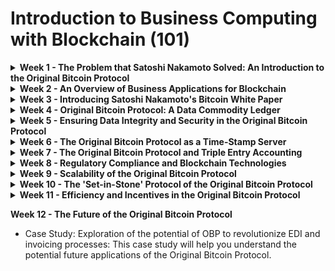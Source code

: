 # Introduction to Business Computing with Blockchain (101)

<details>

<summary><strong>Week 1 - The Problem that Satoshi Nakamoto Solved: An Introduction to the Original Bitcoin Protocol</strong></summary>

Videos and Articles by Lanier, Harris & Curtis: These videos provide a foundational understanding of the problem that Satoshi Nakamoto aimed to solve with the creation of Bitcoin. They will help you understand the concept of the 'Handshake Problem' and how Bitcoin addresses it. The videos are there if a casual introduction and familiar format is desired whereas the academic articles are provided if a more formal tone is required.&#x20;

### Videos

**Joe Rogan & Tristan Harris** - [https://youtu.be/OaTKaHKCAFg](https://youtu.be/OaTKaHKCAFg)\
The key idea of the video is that social media platforms manipulate user behaviour through addictive algorithms, leading to harmful consequences, and that regulation and a more neutral approach to content promotion are necessary to address these issues.

**Jaron Lanier** - [https://youtu.be/fhT1mseRLTs](https://youtu.be/fhT1mseRLTs)\
This video can be used to illustrate the potential pitfalls and challenges of the digital age, particularly in relation to data ownership, privacy, and the influence of algorithms.&#x20;

**Adam Curtis** - [https://youtu.be/AHXh1222HhE](https://youtu.be/AHXh1222HhE)\
This video can be seen as a call to action for future generations of blockchain-based business leaders. The problems discussed by Harris and Lanier, such as the manipulation and misuse of data by social media platforms, can be addressed through the decentralized, secure, and transparent nature of blockchain technology.&#x20;

### Articles

**Knowledge Monopolies and the Innovation Divide** - [https://papers.ssrn.com/sol3/papers.cfm?abstract\_id=3956092](https://papers.ssrn.com/sol3/papers.cfm?abstract\_id=3956092)\
The article provides a thorough understanding of the role of data access rights, obligations, and knowledge monopolies in the digital economy, emphasizing its significance for students in business computing and blockchain. By discussing the regulatory, ethical, and business aspects, the article serves as an enriching educational resource, equipping students to navigate legal and ethical dilemmas and to promote a balanced and sustainable digital economy.

**How Technology is Hijacking Your Mind — from a Magician and Google Design Ethicist**- [https://medium.com/thrive-global/how-technology-hijacks-peoples-minds-from-a-magician-and-google-s-design-ethicist-56d62ef5edf3](https://medium.com/thrive-global/how-technology-hijacks-peoples-minds-from-a-magician-and-google-s-design-ethicist-56d62ef5edf3)\
The essay "How Technology is Hijacking Your Mind" by Tristan Harris, a critical addition to an Introduction to Business Computing and Blockchain course, offers in-depth insights into how technology design influences user behavior and potentially exploits psychological vulnerabilities. This understanding aids students in ethically designing blockchain systems, promoting user autonomy, avoiding addictive feedback loops, and ultimately fostering a healthier digital culture, emphasizing the importance of ethics, responsibility, and conscious decision-making in the digital age.

**Digital Maoism** - [https://www.cc.gatech.edu/classes/AY2009/cs4001c\_spring/documents/DIGITAL\_MAOISM\_\_The\_Hazards\_of\_the\_New\_Online\_Collectivism\_By\_Jaron\_Lanier-EDGE.pdf](https://www.cc.gatech.edu/classes/AY2009/cs4001c\_spring/documents/DIGITAL\_MAOISM\_\_The\_Hazards\_of\_the\_New\_Online\_Collectivism\_By\_Jaron\_Lanier-EDGE.pdf)\
"Digital Maoism: The Hazards of the New Online Collectivism" by Jaron Lanier is a critical piece for an Introduction to Business Computing and Blockchain course, offering a cautionary perspective on online collectivism and the potential pitfalls of decentralization. By studying this work, students gain a nuanced understanding of the balance between collective wisdom and individual expertise, as well as the need for human intervention in automated, decentralized systems like blockchain, thereby promoting its responsible and effective application.

**Should We Treat Data as Labor? Moving beyond "Free"** - [https://www.aeaweb.org/articles?id=10.1257/pandp.20181003](https://www.aeaweb.org/articles?id=10.1257/pandp.20181003)\
The 'Data as Labor' proposition aims to rectify the inequitable data market by rewarding users for their data contributions, essentially treating data as a new kind of wage. Bitcoin SV (BSV), with its scalability, ability to handle nanopayments, and provision of secure digital identities, offers the technological infrastructure required to actualize this shift, fostering a more equitable, efficient, and innovative digital economy.\
&#x20;



</details>

<details>

<summary><strong>Week 2 - An Overview of Business Applications for Blockchain</strong></summary>

Introduction to Bitcoin Enterprise: This comprehensive guide will help you understand how businesses can leverage the Original Bitcoin Protocol for their operations.

[https://bitcoinsv.academy/course/bitcoin-enterprise](https://bitcoinsv.academy/course/bitcoin-enterprise) - The formal course where students will gain a certificate of completion that can be displayed on their LinkedIn or such.&#x20;

[https://bitcoin-association.gitbook.io/bitcoin-enterprise-1/n28sPIdQvjJd26hhgCgx/](https://bitcoin-association.gitbook.io/bitcoin-enterprise-1/n28sPIdQvjJd26hhgCgx/) - The link to it on GitBook where the content can be more easily navigated and extracted.&#x20;

</details>

<details>

<summary><strong>Week 3 - Introducing Satoshi Nakamoto's Bitcoin White Paper</strong></summary>

BitcoinSV Academy primitives course - Protocol and design: These courses will provide you with a beginners understanding of the BitcoinSV protocol and its design principles.

[https://bitcoinsv.academy/course/bitcoin-basics-protocol-and-design](https://bitcoinsv.academy/course/bitcoin-basics-protocol-and-design) - The formal course where students will gain a certificate of completion that can be displayed on their LinkedIn or such.

[https://bitcoin-association.gitbook.io/bitcoin-basics-protocol-and-design/3nFF3a2eZvXqIjNrxLmY/introduction/introduction](https://bitcoin-association.gitbook.io/bitcoin-basics-protocol-and-design/3nFF3a2eZvXqIjNrxLmY/introduction/introduction) - The link to the course on GitBook where the content can be more easily navigated and extracted.&#x20;

[https://bitcoin.org/bitcoin.pdf](https://bitcoin.org/bitcoin.pdf) - the Bitcoin Whitepaper

[https://bitcoinsv.academy/course/bitcoin-theory](https://bitcoinsv.academy/course/bitcoin-theory) - This course is a decent undertaking and might take too long for the students to complete wherein the basics course could be sufficient for their needs. It is STRONGLY encouraged for all faculty to complete this course for a comprehensive understanding of the Bitcoin Whitepaper in a line by line break down as provided in this course.&#x20;

</details>

<details>

<summary><strong>Week 4 - Original Bitcoin Protocol: A Data Commodity Ledger</strong></summary>

Introduction to Hash Functions: This guide will help you understand hash functions in the context of the Original Bitcoin Protocol. GIFS and other visual assets can be easily saved from the GitBook version for use in lecture slides.

[https://bitcoinsv.academy/course/bitcoin-primitives-hash-functions](https://bitcoinsv.academy/course/bitcoin-primitives-hash-functions) - the formal site for the course with certificate upon completion

[https://bitcoin-association.gitbook.io/hash-functions/LSFTyTd5ZSOU1adPyK3O/](https://bitcoin-association.gitbook.io/hash-functions/LSFTyTd5ZSOU1adPyK3O/) - the GitBook for easier navigation.&#x20;

**Bitcoin is a Commodity** - [https://craigwright.net/blog/economics/bitcoin-is-a-commodity/](https://craigwright.net/blog/economics/bitcoin-is-a-commodity/)\
Craig Wright argues that Bitcoin is not a new form of money, but rather a commodity, with the value lying in its immutable ledger and computational capability. Bitcoin is not legal tender and hence is either a commodity or a Ponzi scheme. According to the definition of money given in the legal case Travelex Limited v Commissioner of Taxation \[2008] FCA 1961 (Travelex), Bitcoin could be considered "money" due to its use as a generally accepted medium of exchange and its negotiable quality, despite not being a government-issued currency or legal tender.

</details>

<details>

<summary><strong>Week 5 - Ensuring Data Integrity and Security in the Original Bitcoin Protocol</strong></summary>

* Introduction to Merkle Trees: This resource will help you understand how Merkle Trees contribute to data integrity and security in the Original Bitcoin Protocol.
* [https://bitcoinsv.academy/course/bitcoin-primitives-merkle-trees](https://bitcoinsv.academy/course/bitcoin-primitives-merkle-trees) - The formal course on the Academy website.&#x20;
* [https://bitcoin-association.gitbook.io/merkle-trees/QFE9CZTwziQUdXr9esHq/](https://bitcoin-association.gitbook.io/merkle-trees/QFE9CZTwziQUdXr9esHq/) - The GitBook as an easier to navigate collection full of many useful visual assets and GIFS.
* Verifiable LiDAR Data - [https://metastreme.com/whats-new/f/verifiable-lidar-data](https://metastreme.com/whats-new/f/verifiable-lidar-data)\
  Predict Ecology leverages Merkle trees and blockchain technology to verify vast LiDAR data sets, using a service called MetaStamp to divide the data into individual blocks or 'voxels'. Each voxel is transformed into a Merkle tree, with the root hash written to the BitcoinSV public ledger, allowing individual data points to be verified. This case study offers a real-world example of how Merkle trees provide a secure, efficient method for verifying content in large data structures, such as LiDAR data sets, and how this integrates with blockchain technology to maintain data integrity and veracity.



</details>

<details>

<summary><strong>Week 6 - The Original Bitcoin Protocol as a Time-Stamp Server</strong></summary>

* Introduction to digital signatures: This comprehensive guide will help you understand digital signatures in the context of the Original Bitcoin Protocol.
* [https://bitcoinsv.academy/course/bitcoin-primitives-digital-signatures](https://bitcoinsv.academy/course/bitcoin-primitives-digital-signatures) - the formal course on the BSV Academy site with certification upon completion.
* [https://bitcoin-association.gitbook.io/digital-signatures/53d5r28TUBTW2JVfwnDq/](https://bitcoin-association.gitbook.io/digital-signatures/53d5r28TUBTW2JVfwnDq/) - The Gitbook link for easier navigation and asset extraction.
* [https://signonchain.id/](https://signonchain.id/) - for experimenting with digitally signing documents, images. A part of the UNISOT suite of tools.

</details>

<details>

<summary><strong>Week 7 - The Original Bitcoin Protocol and Triple Entry Accounting</strong></summary>

* Case Study: UNISOT: This case study will provide you with a real-world example of how the Original Bitcoin Protocol can be used for triple-entry accounting.
* The application of blockchain technology for supply chain visibility - A case study of the fish farm - [https://media.unisot.com/2019/08/Master-thesis-FINAL.pdf](https://media.unisot.com/2019/08/Master-thesis-FINAL.pdf)
* Shorter version - [https://unisot.com/case-study-the-fish-farming-industry/](https://unisot.com/case-study-the-fish-farming-industry/)
* The case study explores the potential of blockchain technology, specifically the Original Bitcoin Protocol (OBP), to improve supply chain visibility in the fish farming industry. The industry faces challenges related to cost, quality, and sustainability, with an increasing demand for transparency from consumers. \
  The study found that blockchain technology could enhance visibility, improve operational efficiency, and secure the documentation of information. The use of blockchain, combined with other technologies like IoT devices, could automate information capture along the supply chain, which is mostly done manually today. The study also identified barriers to blockchain adoption, including a lack of knowledge and the need for industry-wide participation, regulations, and standards. The authors conclude that the fish farming industry should further explore the potential of blockchain technology, given its potential to revolutionize business operations.

</details>

<details>

<summary><strong>Week 8 - Regulatory Compliance and Blockchain Technologies</strong></summary>

* Case Study: BSV based smart legal contract for voluntary carbon credits under ISDA definitions: This case study will help you understand how the Original Bitcoin Protocol can be used to facilitate regulatory compliance.
* The Big Short Movie Clip ISDA pitch - [https://youtu.be/rN7BmmXfUiU](https://youtu.be/rN7BmmXfUiU)\
  This video illustrates the exclusivity of the futures and derivatives market and how it keeps little players out of the game. These ISDA licenses are supposed to ensure only the most proficient players are involved in the market but in actual fact it just ensured that the little players couldn't equalise an inefficiency in the market.&#x20;
* Interview with Richard Baker of Tokenovate - [https://youtu.be/Pwhz0cGt3G0](https://youtu.be/Pwhz0cGt3G0)
* Spotlight Panel Discussion with Richard Baker, Head of ISDA and GMEX -[https://youtu.be/AuvJSbG5zV8](https://youtu.be/AuvJSbG5zV8)
*   Tokenovate has executed of one of the world's first fully legal derivative smart contracts on the BSV blockchain, carried out by a joint venture of Tokenovate and GMEX.

    The smart contract pertains to voluntary carbon credits, an emerging market where corporations can buy credits from carbon projects like wind farms, solar panel farms, or carbon sinks like tropical forests or hemp farms.

    The voluntary carbon market is expected to grow from a billion-dollar market today to a 50 billion dollar market by 2030. However, the market currently suffers from issues like double counting and greenwashing, where fake credits are created.

    The smart contract executed on the BSV blockchain helps address these issues by providing transparency and traceability. It uses the Bitcoin script and the underlying opcodes to create a programmable template that manages the lifecycle of the trade.

    The smart contract is semi-autonomous, meaning it can respond to changes agreed upon by the two counterparties. It can also handle different types of trades, like spot trades and forward trades.

    The smart contract execution is fully legal because it follows the standards set by the International Swaps and Derivatives Association (ISDA), a global standards body recognized by global regulators. The smart contract also operates under the rulebook of a regulated market.

</details>

<details>

<summary><strong>Week 9 - Scalability of the Original Bitcoin Protocol</strong></summary>

* **Case Study - Sentinel Node:** This case study will provide you with a real-world example of how the Original Bitcoin Protocol can be scaled.
*   **Real Time Cyber Breach Detection via BSV -** [https://youtu.be/\_3VF07s9w4A](https://youtu.be/\_3VF07s9w4A)\
    If a hack goes beyond 30 days, the average cost for an enterprise is almost 9 million dollars, highlighting the urgent need for real-time cyber breach detection solutions like Sentinel Node. By lowering the cost and providing real-time detection, Sentinel Node brings a profound change in the way attacks and hacks are detected, making it more accessible for businesses to have a mission-critical log detection system. A hacker can potentially remain undetected in a system for a long time, as businesses often have a delayed notification period of 30 to 90 days or even just five hours.

    By utilizing the capabilities of the Bitcoin SV blockchain, Sentinel Node enables cost-effective and scalable real-time cyber breach detection, reducing the window of opportunity for breaches to occur. The Sentinel Node system allows users to monitor and track the health of their devices and files in real-time, providing a proactive approach to cyber breach detection.The hash chain is reset and restored when a breach occurs and is resolved, ensuring the integrity of the monitored files.
* How Teranode Enables Unbounded Scalability - [https://youtu.be/VJ9iSBnenNI?t=3438](https://youtu.be/VJ9iSBnenNI?t=3438)\
  Presentation by Jake Jones - Head of Network Infrastructure.&#x20;
* [https://bitcoinsv.academy/course/bitcoin-infrastructure](https://bitcoinsv.academy/course/bitcoin-infrastructure) - The BSV Academy course on bitcoin infrastructure, the protocol rules, mining and the network topology. This course may be too much for the students to take but it is STRONGLY encouraged for all faculty to understand the system in its technical entirety.&#x20;
* [https://bitcoin-association.gitbook.io/bitcoin-infrastructure/NwYOvvDbAZ3S5ZMIj1XV/](https://bitcoin-association.gitbook.io/bitcoin-infrastructure/NwYOvvDbAZ3S5ZMIj1XV/) - The GitBook of the course for ease of navigation and visual asset extraction.&#x20;

</details>

<details>

<summary><strong>Week 10 - The 'Set-in-Stone' Protocol of the Original Bitcoin Protocol</strong></summary>

* Case Study: Examination of how changes to the signature scheme can place modified protocols in violation of the Banking Secrecy Act: This case study will help you understand the implications of modifying the Original Bitcoin Protocol.
* Schnorr - [https://craigwright.net/blog/bitcoin-blockchain-tech/schnorr/](https://craigwright.net/blog/bitcoin-blockchain-tech/schnorr/)\
  The article discusses the implications of protocol variations on the legal standing of a blockchain, specifically Bitcoin. It emphasizes the difference between privacy and anonymity, arguing that Bitcoin was designed to be a private but not anonymous system. The author argues that anonymous systems are not legally enforceable and are prone to misuse, as seen in the Silk Road case. The article also discusses the introduction of Schnorr signatures, which some believe can provide plausible deniability and additional anonymity. However, the author argues that this is a misunderstanding and that such changes could lead to legal issues, including violations of the Bank Secrecy Act. The article concludes by stating that Bitcoin's protocol should remain immutable and that attempts to alter it for anonymity purposes will only lead to legal complications and potential failure.

<!---->

*   "The nature of Bitcoin is such that once version 0.1 was released, the core design was set in stone for the rest of its lifetime. Because of that, I wanted to design it to support every possible transaction type I could think of. The problem was, each thing required special support code and data fields whether it was used or not, and only covered one special case at a time. It would have been an explosion of special cases. The solution was script, which generalizes the problem so transacting parties can describe their transaction as a predicate that the node network evaluates. The nodes only need to understand the transaction to the extent of evaluating whether the sender's conditions are met.

    The script is actually a predicate. It's just an equation that evaluates to true or false. Predicate is a long and unfamiliar word so I called it script.

    The receiver of a payment does a template match on the script. Currently, receivers only accept two templates: direct payment and bitcoin address. Future versions can add templates for more transaction types and nodes running that version or higher will be able to receive them. All versions of nodes in the network can verify and process any new transactions into blocks, even though they may not know how to read them.

    The design supports a tremendous variety of possible transaction types that I designed years ago. Escrow transactions, bonded contracts, third party arbitration, multi-party signature, etc. If Bitcoin catches on in a big way, these are things we'll want to explore in the future, but they all had to be designed at the beginning to make sure they would be possible later.

    I don't believe a second, compatible implementation of Bitcoin will ever be a good idea. So much of the design depends on all nodes getting exactly identical results in lockstep that a second implementation would be a menace to the network. The MIT license is compatible with all other licenses and commercial uses, so there is no need to rewrite it from a licensing standpoint." - Satoshi Nakamoto, [https://bitcointalk.org/index.php?topic=195.msg1617#msg1617](https://bitcointalk.org/index.php?topic=195.msg1617#msg1617)[\
    ](https://bitcointalk.org/index.php?topic=195.msg1617#msg1617)

</details>

<details>

<summary><strong>Week 11 - Efficiency and Incentives in the Original Bitcoin Protocol</strong></summary>

* **Case Study:** A detailed analysis of how OBP could enhance efficiency in B2B and B2C transactions: This case study will provide you with a real-world example of how the Original Bitcoin Protocol can enhance efficiency in transactions.
* [https://tokenized.com/#/download/](https://tokenized.com/#/download/)
* Set up the tokenized desktop client and experiment with event tickets and reward programs.&#x20;

</details>



**Week 12 - The Future of the Original Bitcoin Protocol**

* Case Study: Exploration of the potential of OBP to revolutionize EDI and invoicing processes: This case study will help you understand the potential future applications of the Original Bitcoin Protocol.
